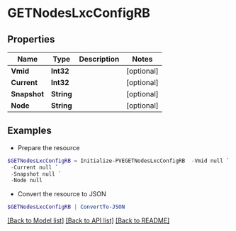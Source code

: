 # GETNodesLxcConfigRB
## Properties

Name | Type | Description | Notes
------------ | ------------- | ------------- | -------------
**Vmid** | **Int32** |  | [optional] 
**Current** | **Int32** |  | [optional] 
**Snapshot** | **String** |  | [optional] 
**Node** | **String** |  | [optional] 

## Examples

- Prepare the resource
```powershell
$GETNodesLxcConfigRB = Initialize-PVEGETNodesLxcConfigRB  -Vmid null `
 -Current null `
 -Snapshot null `
 -Node null
```

- Convert the resource to JSON
```powershell
$GETNodesLxcConfigRB | ConvertTo-JSON
```

[[Back to Model list]](../README.md#documentation-for-models) [[Back to API list]](../README.md#documentation-for-api-endpoints) [[Back to README]](../README.md)

